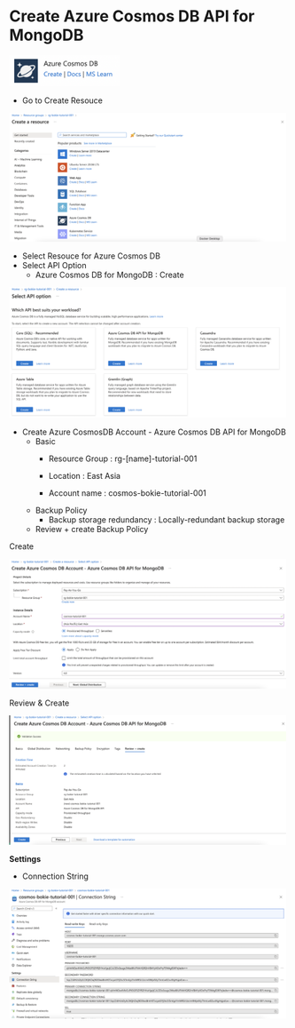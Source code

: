 # Create Azure Cosmos DB API for MongoDB

<img src="../images/15.png" alt="drawing" width="200"/>

- Go to Create Resouce

<img src="../images/3.png" alt="drawing" width="500"/>

- Select Resouce for Azure Cosmos DB
- Select API Option
  - Azure Cosmos DB for MongoDB : Create

<img src="../images/16.png" alt="drawing" width="500"/>

- Create Azure CosmosDB Account - Azure Cosmos DB API for MongoDB
  - Basic
    - Resource Group : rg-[name]-tutorial-001
    - Location : East Asia
  
    - Account name : cosmos-bokie-tutorial-001
  - Backup Policy 
    - Backup storage redundancy : Locally-redundant backup storage
  - Review + create
Backup Policy

Create

<img src="../images/17.png" alt="drawing" width="500"/>

Review & Create

<img src="../images/18.png" alt="drawing" width="500"/>


**Settings**
- Connection String

<img src="../images/19.png" alt="drawing" width="500"/>